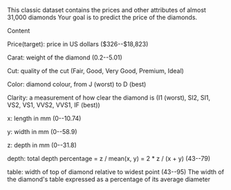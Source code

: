 This classic dataset contains the prices and other attributes of almost 31,000 diamonds Your goal is to predict the price of the diamonds.

Content

Price(target): price in US dollars (\$326--\$18,823)

Carat: weight of the diamond (0.2--5.01)

Cut: quality of the cut (Fair, Good, Very Good, Premium, Ideal)

Color: diamond colour, from J (worst) to D (best)

Clarity: a measurement of how clear the diamond is (I1 (worst), SI2, SI1, VS2, VS1, VVS2, VVS1, IF (best))

x: length in mm (0--10.74)

y: width in mm (0--58.9)

z: depth in mm (0--31.8)

depth: total depth percentage = z / mean(x, y) = 2 * z / (x + y) (43--79)

table: width of top of diamond relative to widest point (43--95) The width of the diamond's table expressed as a percentage of its average diameter
